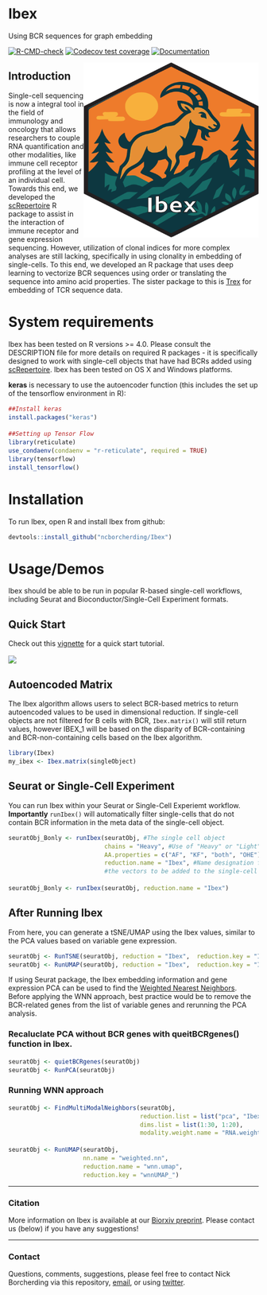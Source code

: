 # Ibex
Using BCR sequences for graph embedding

[![R-CMD-check](https://github.com/ncborcherding/Ibex/actions/workflows/R-CMD-check.yaml/badge.svg)](https://github.com/ncborcherding/Ibex/actions/workflows/R-CMD-check.yaml)
[![Codecov test coverage](https://codecov.io/gh/ncborcherding/Ibex/branch/master/graph/badge.svg)](https://app.codecov.io/gh/ncborcherding/Ibex?branch=master)
[![Documentation](https://img.shields.io/badge/docs-stable-blue.svg)](https://www.borch.dev/uploads/screpertoire/articles/ibex)

<img align="right" src="https://github.com/ncborcherding/Ibex/blob/main/www/ibex_hex.png" width="352" height="352">

## Introduction
Single-cell sequencing is now a integral tool in the field of immunology and oncology that allows researchers to couple RNA quantification and other modalities, 
like immune cell receptor profiling at the level of an individual cell. Towards this end, we developed the [scRepertoire](https://github.com/ncborcherding/scRepertoire) 
R package to assist in the interaction of immune receptor and gene expression sequencing. However, utilization of clonal indices for more complex analyses are still lacking, specifically in using clonality in embedding of single-cells. To this end, we developed an R package that uses deep learning to vectorize BCR sequences using order or translating the sequence into amino acid properties. The sister package to this is [Trex](https://github.com/ncborcherding/Trex) for embedding of TCR sequence data.

# System requirements 

Ibex has been tested on R versions >= 4.0. Please consult the DESCRIPTION file for more details on required R packages - it is specifically designed to work with single-cell objects that have had BCRs added using [scRepertoire](https://github.com/ncborcherding/scRepertoire). Ibex has been tested on OS X and Windows platforms.

**keras** is necessary to use the autoencoder function (this includes the set up of the tensorflow environment in R):

```r
##Install keras
install.packages("keras")

##Setting up Tensor Flow
library(reticulate)
use_condaenv(condaenv = "r-reticulate", required = TRUE)
library(tensorflow)
install_tensorflow()
```

# Installation

To run Ibex, open R and install Ibex from github: 

```r
devtools::install_github("ncborcherding/Ibex")
```

# Usage/Demos

Ibex should be able to be run in popular R-based single-cell workflows, including Seurat and Bioconductor/Single-Cell Experiment formats.

## Quick Start 

Check out this [vignette](https://www.borch.dev/uploads/vignette/ibex) for a quick start tutorial. 

<img align="center" src="https://github.com/ncborcherding/Ibex/blob/main/www/graphicalAbstract.png">



## Autoencoded Matrix

The Ibex algorithm allows users to select BCR-based metrics to return autoencoded values to be used in dimensional reduction. If single-cell objects are not filtered for B cells with BCR,  `Ibex.matrix()` will still return values, however IBEX_1 will be based on the disparity of BCR-containing and BCR-non-containing cells based on the Ibex algorithm. 

```r
library(Ibex)
my_ibex <- Ibex.matrix(singleObject)
```

## Seurat or Single-Cell Experiment

You can run Ibex within your Seurat or Single-Cell Experiemt workflow. **Importantly** `runIbex()` will automatically filter single-cells that do not contain BCR information in the meta data of the single-cell object. 

```r
seuratObj_Bonly <- runIbex(seuratObj, #The single cell object
                           chains = "Heavy", #Use of "Heavy" or "Light" 
                           AA.properties = c("AF", "KF", "both", "OHE"), 
                           reduction.name = "Ibex", #Name designation for 
                           #the vectors to be added to the single-cell object)
                   
seuratObj_Bonly <- runIbex(seuratObj, reduction.name = "Ibex")
```

## After Running Ibex

From here, you can generate a tSNE/UMAP using the Ibex values, similar to the PCA values based on variable gene expression.

```r
seuratObj <- RunTSNE(seuratObj, reduction = "Ibex",  reduction.key = "Ibex_")
seuratObj <- RunUMAP(seuratObj, reduction = "Ibex",  reduction.key = "Ibex_")
```

If using Seurat package, the Ibex embedding information and gene expression PCA can be used to find the [Weighted Nearest Neighbors](https://pubmed.ncbi.nlm.nih.gov/34062119/). Before applying the WNN approach, best practice would be to remove the BCR-related genes from the list of variable genes and rerunning the PCA analysis. 

### Recaluclate PCA without BCR genes with queitBCRgenes() function in Ibex.
```r
seuratObj <- quietBCRgenes(seuratObj)
seuratObj <- RunPCA(seuratObj)
```

### Running WNN approach
```r
seuratObj <- FindMultiModalNeighbors(seuratObj, 
                                     reduction.list = list("pca", "Ibex"), 
                                     dims.list = list(1:30, 1:20), 
                                     modality.weight.name = "RNA.weight")
                                     
seuratObj <- RunUMAP(seuratObj, 
                     nn.name = "weighted.nn", 
                     reduction.name = "wnn.umap", 
                     reduction.key = "wnnUMAP_")
```
***
### Citation
More information on Ibex is available at our [Biorxiv preprint](https://www.biorxiv.org/content/10.1101/2022.11.09.515787v2). Please contact us (below) if you have any suggestions!
***
### Contact
Questions, comments, suggestions, please feel free to contact Nick Borcherding via this repository, [email](mailto:ncborch@gmail.com), or using [twitter](https://twitter.com/theHumanBorch). 
